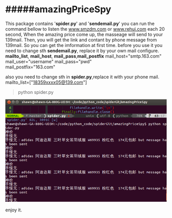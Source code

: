 #####amazingPriceSpy
===============
This package contains '__spider.py__' and '__sendemail.py__'
you can run the command bellow to listen the www.smzdm.com or www.rehui.com each 20 second, When the amazing price come up, the masseage will send to your 139mail. Then, you will get the link and contant by phone message from 139mail. So you can get the imformation at first time.
before you use it you need to change sth __sendemail.py__, replace it by your own mail configure.
__mailto_list__, __mail_host__, __mail_pass__,__mail_postfix__
mail_host="smtp.163.com"
mail_user="username"
mail_pass="pwd"                                                          
mail_postfix="163.com"

also you need to change sth in __spider.py__,replace it with your phone mail.
mailto_list=["18359xxxx05@139.com"]


>python spider.py

![work log](smzdm.png)

enjoy it.
